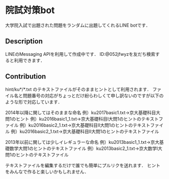 院試対策bot
====

大学院入試で出題された問題をランダムに出題してくれるLINE botです．

## Description

LINEのMessaging APIを利用して作成中です．
ID:@052jfwyzを友だち検索すると利用できます．

## Contribution

hint/ku*/*.txt のテキストファイルがそのままヒントとして利用されます．
ファイル名と問題番号の対応がちょっとだけ紛らわしくて申し訳ないのですが以下のような形で対応しています．

2014年以降に関してはそのままな命名
例）ku2017basic1.txt→京大基礎科目大問1のヒント
例）ku2016basic1_1.txt→京大基礎科目I大問1のヒントのテキストファイル
例）ku2016basic2_1.txt→京大基礎科目Ⅱ大問1のヒントのテキストファイル
例）ku2016basic2_1.txt→京大基礎科目Ⅱ大問1のヒントのテキストファイル

2013年以前に関しては少しイレギュラーな命名
例）ku2013basic1_1.txt→京大基礎数学大問1のヒントのテキストファイル
例）ku2013basic2_1.txt→京大数学Ⅰ大問1のヒントのテキストファイル

テキストファイルを編集するだけで誰でも簡単にプルリクを送れます．
ヒントをみんなで作ると楽しいかもしれません．

